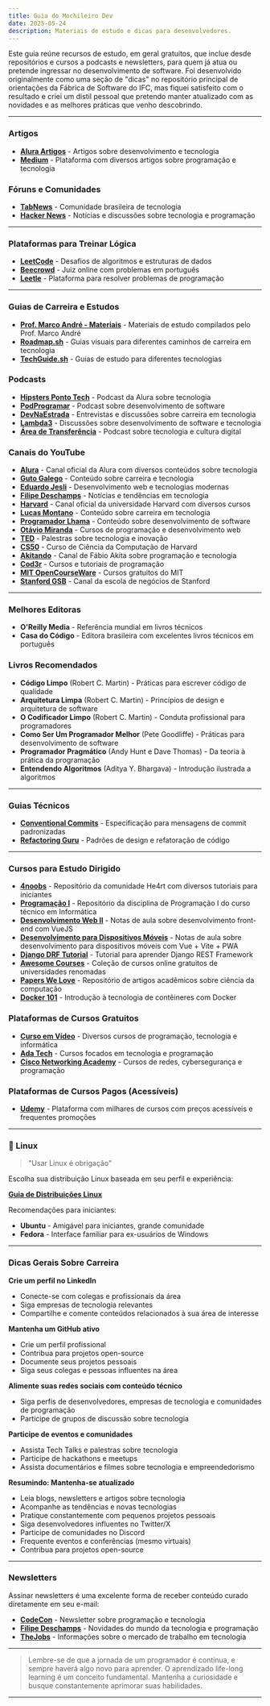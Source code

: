 ```yaml
---
title: Guia do Mochileiro Dev
date: 2025-05-24
description: Materiais de estudo e dicas para desenvolvedores.
---
```

Este guia reúne recursos de estudo, em geral gratuitos, que inclue desde repositórios e cursos a podcasts e newsletters, para quem já atua ou pretende ingressar no desenvolvimento de software. Foi desenvolvido originalmente como uma seção de "dicas" no repositório principal de orientações da Fábrica de Software do IFC, mas fiquei satisfeito com o resultado e criei um distil pessoal que pretendo manter atualizado com as novidades e as melhores práticas que venho descobrindo.

---

### Artigos

- [**Alura Artigos**](https://www.alura.com.br/artigos/) - Artigos sobre desenvolvimento e tecnologia
- [**Medium**](https://medium.com/) - Plataforma com diversos artigos sobre programação e tecnologia

### Fóruns e Comunidades

- [**TabNews**](https://www.tabnews.com.br/) - Comunidade brasileira de tecnologia
- [**Hacker News**](https://news.ycombinator.com/) - Notícias e discussões sobre tecnologia e programação

---

### Plataformas para Treinar Lógica

- [**LeetCode**](https://leetcode.com/problemset/) - Desafios de algoritmos e estruturas de dados
- [**Beecrowd**](https://judge.beecrowd.com/pt) - Juiz online com problemas em português
- [**Leetle**](https://leetle.app/) - Plataforma para resolver problemas de programação

---
### **Guias de Carreira e Estudos**

- [**Prof. Marco André - Materiais**](https://sites.google.com/site/marcoandre/) - Materiais de estudo compilados pelo Prof. Marco André
- [**Roadmap.sh**](https://roadmap.sh/) - Guias visuais para diferentes caminhos de carreira em tecnologia
- [**TechGuide.sh**](https://techguide.sh/) - Guias de estudo para diferentes tecnologias

### **Podcasts**

- [**Hipsters Ponto Tech**](https://open.spotify.com/show/2p0Vx75OmfsXktyLBuLuSf?si=cb5164a633834cdf) - Podcast da Alura sobre tecnologia
- [**PodProgramar**](https://open.spotify.com/show/5xLCMHJ6eGWzdu8JaIDkuP?si=c9e3976427c3477d) - Podcast sobre desenvolvimento de software
- [**DevNaEstrada**](https://open.spotify.com/show/2jz0gSreoUqQVxLKNprjZ9?si=15b2a71daac24f14) - Entrevistas e discussões sobre carreira em tecnologia
- [**Lambda3**](https://open.spotify.com/show/1aj1JxbfYePAHp1eliCKya?si=8bfab913c8f74281) - Discussões sobre desenvolvimento de software e tecnologia
- [**Área de Transferência**](https://open.spotify.com/show/6w9Fcpu5argDMKw73eigwj?si=bff414fc98414924) - Podcast sobre tecnologia e cultura digital

### **Canais do YouTube**

- [**Alura**](https://www.youtube.com/@alura) - Canal oficial da Alura com diversos conteúdos sobre tecnologia
- [**Guto Galego**](https://www.youtube.com/@GutoGalego) - Conteúdo sobre carreira e tecnologia
- [**Eduardo Jesli**](https://www.youtube.com/@EduardoJesli) - Desenvolvimento web e tecnologias modernas
- [**Filipe Deschamps**](https://www.youtube.com/@FilipeDeschamps) - Notícias e tendências em tecnologia
- [**Harvard**](https://www.youtube.com/@harvard) - Canal oficial da universidade Harvard com diversos cursos
- [**Lucas Montano**](https://www.youtube.com/@LucasMontano) - Conteúdo sobre carreira em tecnologia
- [**Programador Lhama**](https://www.youtube.com/@ProgramadorLhama) - Conteúdo sobre desenvolvimento de software
- [**Otávio Miranda**](https://www.youtube.com/c/Ot%C3%A1vioMiranda) - Cursos de programação e desenvolvimento web
- [**TED**](https://www.youtube.com/@TED) - Palestras sobre tecnologia e inovação
- [**CS50**](https://www.youtube.com/@cs50) - Curso de Ciência da Computação de Harvard
- [**Akitando**](https://www.youtube.com/@Akitando) - Canal de Fábio Akita sobre programação e tecnologia
- [**Cod3r**](https://www.youtube.com/@cod3r) - Cursos e tutoriais de programação
- [**MIT OpenCourseWare**](https://www.youtube.com/@mitocw) - Cursos gratuitos do MIT
- [**Stanford GSB**](https://www.youtube.com/@stanfordgsb) - Canal da escola de negócios de Stanford

---

### Melhores Editoras

- **O'Reilly Media** - Referência mundial em livros técnicos
- **Casa do Código** - Editora brasileira com excelentes livros técnicos em português

### Livros Recomendados

- **Código Limpo** (Robert C. Martin) - Práticas para escrever código de qualidade
- **Arquitetura Limpa** (Robert C. Martin) - Princípios de design e arquitetura de software
- **O Codificador Limpo** (Robert C. Martin) - Conduta profissional para programadores
- **Como Ser Um Programador Melhor** (Pete Goodliffe) - Práticas para desenvolvimento de software
- **Programador Pragmático** (Andy Hunt e Dave Thomas) - Da teoria à prática da programação
- **Entendendo Algoritmos** (Aditya Y. Bhargava) - Introdução ilustrada a algoritmos

---

### Guias Técnicos

- [**Conventional Commits**](https://www.conventionalcommits.org/en/v1.0.0/) - Especificação para mensagens de commit padronizadas
- [**Refactoring Guru**](https://refactoring.guru/design-patterns) - Padrões de design e refatoração de código

---
### Cursos para Estudo Dirigido

- [**4noobs**](https://github.com/he4rt/4noobs) - Repositório da comunidade He4rt com diversos tutoriais para iniciantes
- [**Programação I**](https://github.com/ldmfabio/Programacao) - Repositório da disciplina de Programação I do curso técnico em Informática
- [**Desenvolvimento Web II**](https://eduardo-da-silva.github.io/aula-desenvolvimento-web/) - Notas de aula sobre desenvolvimento front-end com VueJS
- [**Desenvolvimento para Dispositivos Móveis**](https://eduardo-da-silva.github.io/aula-desenvolvimento-mobile/) - Notas de aula sobre desenvolvimento para dispositivos móveis com Vue + Vite + PWA
- [**Django DRF Tutorial**](https://github.com/django-drf-tutorial) - Tutorial para aprender Django REST Framework
- [**Awesome Courses**](https://github.com/prakhar1989/awesome-courses) - Coleção de cursos online gratuitos de universidades renomadas
- [**Papers We Love**](https://github.com/papers-we-love/papers-we-love) - Repositório de artigos acadêmicos sobre ciência da computação
- [**Docker 101**](https://github.com/lsprdev/Docker-101) - Introdução à tecnologia de contêineres com Docker

### Plataformas de Cursos Gratuitos

- [**Curso em Vídeo**](https://www.cursoemvideo.com/) - Diversos cursos de programação, tecnologia e informática
- [**Ada Tech**](https://comunidade.ada.tech/cursos/explorar) - Cursos focados em tecnologia e programação
- [**Cisco Networking Academy**](https://www.netacad.com/catalogs/learn?category=course) - Cursos de redes, cybersegurança e programação

### Plataformas de Cursos Pagos (Acessíveis)

- [**Udemy**](https://www.udemy.com/) - Plataforma com milhares de cursos com preços acessíveis e frequentes promoções

---

### **🐧 Linux**

> "Usar Linux é obrigação"

Escolha sua distribuição Linux baseada em seu perfil e experiência:

[**Guia de Distribuições Linux**](https://www.reddit.com/media?url=https%3A%2F%2Fi.redd.it%2Faygzaivcbmd51.png)

Recomendações para iniciantes:

- **Ubuntu** - Amigável para iniciantes, grande comunidade
- **Fedora** - Interface familiar para ex-usuários de Windows

---

### **Dicas Gerais Sobre Carreira**

**Crie um perfil no LinkedIn**

- Conecte-se com colegas e profissionais da área
- Siga empresas de tecnologia relevantes
- Compartilhe e comente conteúdos relacionados à sua área de interesse

**Mantenha um GitHub ativo**

- Crie um perfil profissional
- Contribua para projetos open-source
- Documente seus projetos pessoais
- Siga seus colegas e pessoas influentes na área

**Alimente suas redes sociais com conteúdo técnico**

- Siga perfis de desenvolvedores, empresas de tecnologia e comunidades de programação
- Participe de grupos de discussão sobre tecnologia

**Participe de eventos e comunidades**

- Assista Tech Talks e palestras sobre tecnologia
- Participe de hackathons e meetups
- Assista documentários e filmes sobre tecnologia e empreendedorismo


**Resumindo: Mantenha-se atualizado**

- Leia blogs, newsletters e artigos sobre tecnologia
- Acompanhe as tendências e novas tecnologias
- Pratique constantemente com pequenos projetos pessoais
- Siga desenvolvedores influentes no Twitter/X
- Participe de comunidades no Discord
- Frequente eventos e conferências (mesmo virtuais)
- Contribua para projetos open-source

--- 
###  **Newsletters**

Assinar newsletters é uma excelente forma de receber conteúdo curado diretamente em seu e-mail:

- [**CodeCon**](https://codecon.dev/newsletter) - Newsletter sobre programação e tecnologia
- [**Filipe Deschamps**](https://filipedeschamps.com.br/newsletter) - Novidades do mundo da tecnologia e programação
- [**TheJobs**](https://thejobs.com.br/) - Informações sobre o mercado de trabalho em tecnologia

---

> Lembre-se de que a jornada de um programador é contínua, e sempre haverá algo novo para aprender. O aprendizado life-long learning é um conceito fundamental. Mantenha a curiosidade e busque constantemente aprimorar suas habilidades.

---